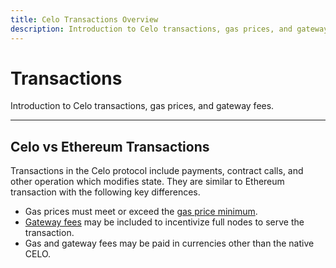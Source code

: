 ```yaml
---
title: Celo Transactions Overview
description: Introduction to Celo transactions, gas prices, and gateway fees.
---
```


# Transactions

Introduction to Celo transactions, gas prices, and gateway fees.

---

## Celo vs Ethereum Transactions

Transactions in the Celo protocol include payments, contract calls, and other operation which modifies state. They are similar to Ethereum transaction with the following key differences.

- Gas prices must meet or exceed the [gas price minimum](/protocol/transaction/gas-pricing).
- [Gateway fees](/protocol/transaction/full-node-incentives) may be included to incentivize full nodes to serve the transaction.
- Gas and gateway fees may be paid in currencies other than the native CELO.
